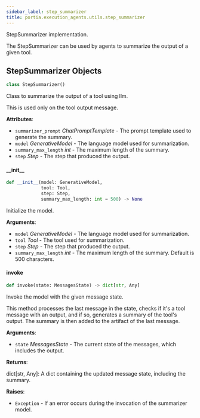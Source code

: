 ```yaml
---
sidebar_label: step_summarizer
title: portia.execution_agents.utils.step_summarizer
---
```


StepSummarizer implementation.

The StepSummarizer can be used by agents to summarize the output of a given tool.

## StepSummarizer Objects

```python
class StepSummarizer()
```

Class to summarize the output of a tool using llm.

This is used only on the tool output message.

**Attributes**:

- `summarizer_prompt` _ChatPromptTemplate_ - The prompt template used to generate the summary.
- `model` _GenerativeModel_ - The language model used for summarization.
- `summary_max_length` _int_ - The maximum length of the summary.
- `step` _Step_ - The step that produced the output.

#### \_\_init\_\_

```python
def __init__(model: GenerativeModel,
             tool: Tool,
             step: Step,
             summary_max_length: int = 500) -> None
```

Initialize the model.

**Arguments**:

- `model` _GenerativeModel_ - The language model used for summarization.
- `tool` _Tool_ - The tool used for summarization.
- `step` _Step_ - The step that produced the output.
- `summary_max_length` _int_ - The maximum length of the summary. Default is 500 characters.

#### invoke

```python
def invoke(state: MessagesState) -> dict[str, Any]
```

Invoke the model with the given message state.

This method processes the last message in the state, checks if it&#x27;s a tool message with an
output, and if so, generates a summary of the tool&#x27;s output. The summary is then added to
the artifact of the last message.

**Arguments**:

- `state` _MessagesState_ - The current state of the messages, which includes the output.
  

**Returns**:

  dict[str, Any]: A dict containing the updated message state, including the summary.
  

**Raises**:

- `Exception` - If an error occurs during the invocation of the summarizer model.

